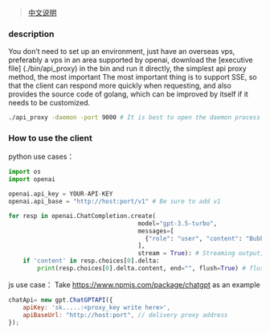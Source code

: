 > [中文说明](./README.zh.md)

### description
You don’t need to set up an environment, just have an overseas vps, preferably a vps in an area supported by openai, download the [executive file] (./bin/api_proxy) in the bin and run it directly, the simplest api proxy method, the most important The most important thing is to support SSE, so that the client can respond more quickly when requesting, and also provides the source code of golang, which can be improved by itself if it needs to be customized.
```sh
./api_proxy -daemon -port 9000 # It is best to open the daemon process mode
```

### How to use the client
python use cases：
```python
import os
import openai

openai.api_key = YOUR-API-KEY
openai.api_base = "http://host:port/v1" # Be sure to add v1

for resp in openai.ChatCompletion.create(
                                    model="gpt-3.5-turbo",
                                    messages=[
                                      {"role": "user", "content": "Bubble Sort"}
                                    ],
                                    stream = True): # Streaming output, support SSE
    if 'content' in resp.choices[0].delta:
        print(resp.choices[0].delta.content, end="", flush=True) # flush prints in time
```
js use case：
Take https://www.npmjs.com/package/chatgpt as an example
```js
chatApi= new gpt.ChatGPTAPI({
    apiKey: 'sk.....:<proxy_key write here>',
    apiBaseUrl: "http://host:port", // delivery proxy address
});
```